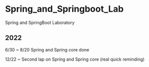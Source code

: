 # Spring_and_Springboot_Lab
Spring and SpringBoot Laboratory

## 2022
6/30 ~ 8/20 Spring and Spring core done

12/22 ~ Second lap on Spring and Spring core (real quick reminding)
